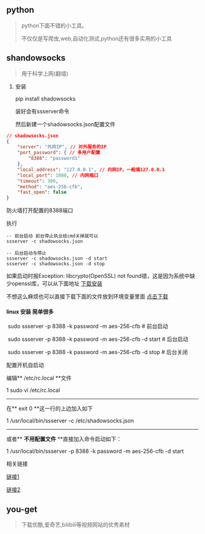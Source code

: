 

## python

> python下面不错的小工具。
>
> 不仅仅是写爬虫,web,自动化测试,python还有很多实用的小工具



## shandowsocks

> 用于科学上网(翻墙)

1. 安装

   pip install shadowsocks

   装好会有ssserver命令 

   然后新建一个shadowsocks.json配置文件
``` json
// shadowsocks.json
{
    "server": "外网IP", // 对外服务的IP
    "port_password": { // 多用户配置
        "8388": "password1"
    },
    "local_address": "127.0.0.1", // 内网IP，一般填127.0.0.1
    "local_port": 1080, // 内网端口
    "timeout": 300,
    "method": "aes-256-cfb",
    "fast_open": false
}
```

防火墙打开配置的8388端口

执行

```she
-- 前台启动 前台停止执业给cmd关掉就可以
ssserver -c shadowsocks.json

-- 后台启动与停止
ssserver -c shadowsocks.json -d start
ssserver -c shadowsocks.json -d stop 
```

如果启动时报Exception: libcrypto(OpenSSL) not found错，这是因为系统中缺少openssl库，可以从下面地址 [下载安装](https://slproweb.com/products/Win32OpenSSL.html)  

不想这么麻烦也可以直接下载下面的文件放到环境变量里面 [点击下载](https://download.csdn.net/download/github_33764133/10631174) 



#### linux 安装 简单很多

​	sudo ssserver -p 8388 -k password -m aes-256-cfb 			# 前台启动	

​	sudo ssserver -p 8388 -k password -m aes-256-cfb -d start		# 后台启动

​	sudo ssserver -p 8388 -k password -m aes-256-cfb -d stop		# 后台关闭

配置开机自启动

编辑** /etc/rc.local **文件

1 sudo vi /etc/rc.local

****

在** exit 0 **这一行的上边加入如下

1 /usr/local/bin/ssserver –c /etc/shadowsocks.json

****

或者** **不用配置文件** **直接加入命令启动如下：

1 /usr/local/bin/ssserver -p 8388 -k password -m aes-256-cfb -d start

相关链接

[链接1](https://blog.csdn.net/u011054333/article/details/52496303)

[链接2](https://blog.csdn.net/bbwangj/article/details/78593281)


## you-get

> 下载优酷,爱奇艺,bilibili等视频网站的优秀素材













